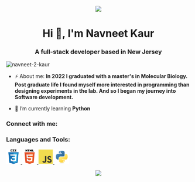 <p align="center">
  <img src = "https://github.com/Navneet-2-Kaur/Navneet-2-Kaur/assets/139146318/dc4ed9b9-a93d-4ea2-a30c-b299f041d9ba"/>
</p>


<h1 align="center">Hi 👋, I'm Navneet Kaur</h1>
<h3 align="center">A full-stack developer based in New Jersey</h3>

<p align="left"> <img src="https://komarev.com/ghpvc/?username=navneet-2-kaur&label=Profile%20views&color=0e75b6&style=flat" alt="navneet-2-kaur" /> </p>

- ⚡ About me: **In 2022 I graduated with a master's in Molecular Biology. Post graduate life I found myself more interested in programming than designing experiments in the lab. And so I began my journey into Software development.**

- 🌱 I’m currently learning **Python**

<h3 align="left">Connect with me:</h3>
<p align="left">
</p>

<h3 align="left">Languages and Tools:</h3>
<p align="left"> <a href="https://www.w3schools.com/css/" target="_blank" rel="noreferrer"> <img src="https://raw.githubusercontent.com/devicons/devicon/master/icons/css3/css3-original-wordmark.svg" alt="css3" width="40" height="40"/> </a> <a href="https://www.w3.org/html/" target="_blank" rel="noreferrer"> <img src="https://raw.githubusercontent.com/devicons/devicon/master/icons/html5/html5-original-wordmark.svg" alt="html5" width="40" height="40"/> </a> <a href="https://developer.mozilla.org/en-US/docs/Web/JavaScript" target="_blank" rel="noreferrer"> <img src="https://raw.githubusercontent.com/devicons/devicon/master/icons/javascript/javascript-original.svg" alt="javascript" width="40" height="40"/> </a> <a href="https://www.python.org" target="_blank" rel="noreferrer"> <img src="https://raw.githubusercontent.com/devicons/devicon/master/icons/python/python-original.svg" alt="python" width="40" height="40"/> </a> </p>


<p align="center">
  <img src="https://github.com/Navneet-2-Kaur/Navneet-2-Kaur/assets/139146318/11b5cb57-1f06-4289-b6e3-39f56bd58e44)https://github.com/Navneet-2-Kaur/Navneet-2-Kaur/assets/139146318/11b5cb57-1f06-4289-b6e3-39f56bd58e44" />
</p>

